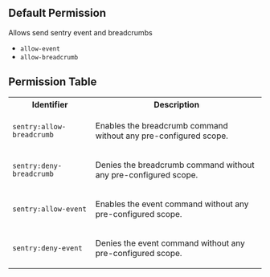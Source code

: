 ## Default Permission

Allows send sentry event and breadcrumbs

- `allow-event`
- `allow-breadcrumb`

## Permission Table 

<table>
<tr>
<th>Identifier</th>
<th>Description</th>
</tr>


<tr>
<td>

`sentry:allow-breadcrumb`

</td>
<td>

Enables the breadcrumb command without any pre-configured scope.

</td>
</tr>

<tr>
<td>

`sentry:deny-breadcrumb`

</td>
<td>

Denies the breadcrumb command without any pre-configured scope.

</td>
</tr>

<tr>
<td>

`sentry:allow-event`

</td>
<td>

Enables the event command without any pre-configured scope.

</td>
</tr>

<tr>
<td>

`sentry:deny-event`

</td>
<td>

Denies the event command without any pre-configured scope.

</td>
</tr>
</table>
